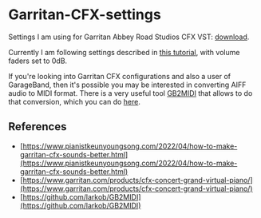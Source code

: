 # Garritan-CFX-settings

Settings I am using for Garritan Abbey Road Studios CFX VST: [download](https://github.com/mrowan137/Garritan-CFX-settings/raw/main/Garritan_CFX_settings.aria).

Currently I am following settings described in [this tutorial](https://www.pianistkeunyoungsong.com/2022/04/how-to-make-garritan-cfx-sounds-better.html), with volume faders set to 0dB.

If you're looking into Garritan CFX configurations and also a user of GarageBand, then it's possible you may be interested in converting AIFF audio to MIDI format. There is a very useful tool [GB2MIDI](https://github.com/larkob/GB2MIDI) that allows to do that conversion, which you can do [here](https://larkob.github.io/GB2MIDI/index.html).

## References
  * [https://www.pianistkeunyoungsong.com/2022/04/how-to-make-garritan-cfx-sounds-better.html](https://www.pianistkeunyoungsong.com/2022/04/how-to-make-garritan-cfx-sounds-better.html)
  * [https://www.garritan.com/products/cfx-concert-grand-virtual-piano/](https://www.garritan.com/products/cfx-concert-grand-virtual-piano/)
  * [https://github.com/larkob/GB2MIDI](https://github.com/larkob/GB2MIDI)
